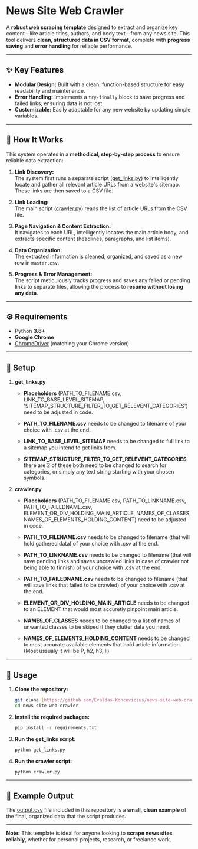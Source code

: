 # News Site Web Crawler

A **robust web scraping template** designed to extract and organize key content—like article titles, authors, and body text—from any news site. This tool delivers **clean, structured data in CSV format**, complete with **progress saving** and **error handling** for reliable performance.

---

## ✨ Key Features

- **Modular Design:** Built with a clean, function-based structure for easy readability and maintenance.
- **Error Handling:** Implements a `try-finally` block to save progress and failed links, ensuring data is not lost.
- **Customizable:** Easily adaptable for any new website by updating simple variables.

---

## 📖 How It Works

This system operates in a **methodical, step-by-step process** to ensure reliable data extraction:

1. **Link Discovery:**  
   The system first runs a separate script ([get_links.py](https://github.com/Evaldas-Koncevicius/news-site-web-crawler/blob/main/get_links.py)) to intelligently locate and gather all relevant article URLs from a website's sitemap. These links are then saved to a CSV file.

2. **Link Loading:**  
   The main script ([crawler.py](https://github.com/Evaldas-Koncevicius/news-site-web-crawler/blob/main/crawler.py)) reads the list of article URLs from the CSV file.

3. **Page Navigation & Content Extraction:**  
   It navigates to each URL, intelligently locates the main article body, and extracts specific content (headlines, paragraphs, and list items).

4. **Data Organization:**  
   The extracted information is cleaned, organized, and saved as a new row in `master.csv`.

5. **Progress & Error Management:**  
   The script meticulously tracks progress and saves any failed or pending links to separate files, allowing the process to **resume without losing any data**.

---

## ⚙️ Requirements  
- Python **3.8+**  
- **Google Chrome**  
- [ChromeDriver](https://chromedriver.chromium.org/) (matching your Chrome version)

---

## 📖 Setup

1. **get_links.py**
   - **Placeholders** (PATH_TO_FILENAME.csv, LINK_TO_BASE_LEVEL_SITEMAP, 'SITEMAP_STRUCTURE_FILTER_TO_GET_RELEVENT_CATEGORIES') need to be adjusted in code.
     
   - **PATH_TO_FILENAME.csv** needs to be changed to filename of your choice with .csv at the end.
     
   - **LINK_TO_BASE_LEVEL_SITEMAP** needs to be changed to full link to a sitemap you intend to get links from.
     
   - **SITEMAP_STRUCTURE_FILTER_TO_GET_RELEVENT_CATEGORIES** there are 2 of these both need to be changed to search for categories, or simply any text string starting with your chosen symbols.

2. **crawler.py**
   - **Placeholders** (PATH_TO_FILENAME.csv, PATH_TO_LINKNAME.csv, PATH_TO_FAILEDNAME.csv, ELEMENT_OR_DIV_HOLDING_MAIN_ARTICLE, NAMES_OF_CLASSES, NAMES_OF_ELEMENTS_HOLDING_CONTENT) need to be adjusted in code.
     
   - **PATH_TO_FILENAME.csv** needs to be changed to filename (that will hold gathered data) of your choice with .csv at the end.
     
   - **PATH_TO_LINKNAME.csv** needs to be changed to filename (that will save pending links and saves uncrawled links in case of crawler not being able to finnish) of your choice with .csv at the end.
     
   - **PATH_TO_FAILEDNAME.csv** needs to be changed to filename (that will save links that failed to be crawled) of your choice with .csv at the end.
     
   - **ELEMENT_OR_DIV_HOLDING_MAIN_ARTICLE** needs to be changed to an ELEMENT that would most accuretly pinpoint main article.
     
   - **NAMES_OF_CLASSES** needs to be changed to a list of names of unwanted classes to be skiped if they clutter data you need.
     
   - **NAMES_OF_ELEMENTS_HOLDING_CONTENT** needs to be changed to most accurate available elements that hold article information. (Most ussualy it will be P, h2, h3, li)
  
---

## 📖 Usage

1.  **Clone the repository:**
    ```sh
    git clone [https://github.com/Evaldas-Koncevicius/news-site-web-crawler.git](https://github.com/Evaldas-Koncevicius/news-site-web-crawler.git)
    cd news-site-web-crawler
    ```

2.  **Install the required packages:**
    ```sh
    pip install -r requirements.txt
    ```

3.  **Run the get_links script:**
    ```sh
    python get_links.py
    ```

4.  **Run the crawler script:**
    ```sh
    python crawler.py
    ```    
---

## 📂 Example Output

The [output.csv](https://github.com/Evaldas-Koncevicius/news-site-web-crawler/blob/main/output.csv) file included in this repository is a **small, clean example** of the final, organized data that the script produces.

---

**Note:** This template is ideal for anyone looking to **scrape news sites reliably**, whether for personal projects, research, or freelance work.
